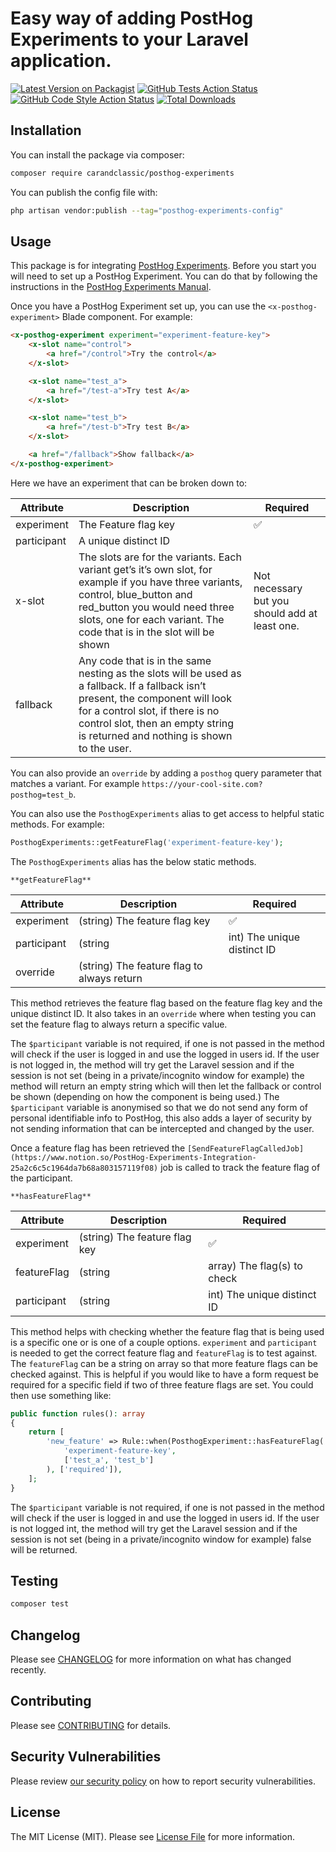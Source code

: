 # Easy way of adding PostHog Experiments to your Laravel application.

[![Latest Version on Packagist](https://img.shields.io/packagist/v/carandclassic/posthog-experiments.svg?style=flat-square)](https://packagist.org/packages/carandclassic/posthog-experiments)
[![GitHub Tests Action Status](https://img.shields.io/github/workflow/status/carandclassic/posthog-experiments/run-tests?label=tests)](https://github.com/carandclassic/posthog-experiments/actions?query=workflow%3Arun-tests+branch%3Amain)
[![GitHub Code Style Action Status](https://img.shields.io/github/workflow/status/carandclassic/posthog-experiments/Fix%20PHP%20code%20style%20issues?label=code%20style)](https://github.com/carandclassic/posthog-experiments/actions?query=workflow%3A"Fix+PHP+code+style+issues"+branch%3Amain)
[![Total Downloads](https://img.shields.io/packagist/dt/carandclassic/posthog-experiments.svg?style=flat-square)](https://packagist.org/packages/carandclassic/posthog-experiments)

## Installation

You can install the package via composer:

```bash
composer require carandclassic/posthog-experiments
```

You can publish the config file with:

```bash
php artisan vendor:publish --tag="posthog-experiments-config"
```

## Usage

This package is for integrating [PostHog Experiments](https://posthog.com/manual/experimentation). Before you start you will need to set up a PostHog Experiment. You can do that by following the instructions in the [PostHog Experiments Manual](https://posthog.com/manual/experimentation).

Once you have a PostHog Experiment set up, you can use the `<x-posthog-experiment>` Blade component. For example:

```html
<x-posthog-experiment experiment="experiment-feature-key">
    <x-slot name="control">
        <a href="/control">Try the control</a>
    </x-slot>

    <x-slot name="test_a">
        <a href="/test-a">Try test A</a>
    </x-slot>

    <x-slot name="test_b">
        <a href="/test-b">Try test B</a>
    </x-slot>

    <a href="/fallback">Show fallback</a>
</x-posthog-experiment>
```

Here we have an experiment that can be broken down to:

| Attribute | Description | Required |
| --- | --- | --- |
| experiment | The Feature flag key | ✅ |
| participant | A unique distinct ID |  |
| x-slot | The slots are for the variants. Each variant get’s it’s own slot, for example if you have three variants, control, blue_button and red_button you would need three slots, one for each variant. The code that is in the slot will be shown | Not necessary but you should add at least one. |
| fallback | Any code that is in the same nesting as the slots will be used as a fallback. If a fallback isn’t present, the component will look for a control slot, if there is no control slot, then an empty string is returned and nothing is shown to the user. |  |

You can also provide an `override` by adding a `posthog` query parameter that matches a variant. For example `https://your-cool-site.com?posthog=test_b`.

You can also use the `PosthogExperiments` alias to get access to helpful static methods. For example:

```php
PosthogExperiments::getFeatureFlag('experiment-feature-key');
```

The `PosthogExperiments` alias has the below static methods.

`**getFeatureFlag**`

| Attribute | Description | Required |
| --- | --- | --- |
| experiment | (string) The feature flag key | ✅ |
| participant | (string|int) The unique distinct ID |  |
| override | (string) The feature flag to always return |  |

This method retrieves the feature flag based on the feature flag key and the unique distinct ID. It also takes in an `override` where when testing you can set the feature flag to always return a specific value.

The `$participant` variable is not required, if one is not passed in the method will check if the user is logged in and use the logged in users id. If the user is not logged in, the method will try get the Laravel session and if the session is not set (being in a private/incognito window for example) the method will return an empty string which will then let the fallback or control be shown (depending on how the component is being used.) The `$participant` variable is anonymised so that we do not send any form of personal identifiable info to PostHog, this also adds a layer of security by not sending information that can be intercepted and changed by the user.

Once a feature flag has been retrieved the `[SendFeatureFlagCalledJob](https://www.notion.so/PostHog-Experiments-Integration-25a2c6c5c1964da7b68a803157119f08)` job is called to track the feature flag of the participant.

`**hasFeatureFlag**`

| Attribute | Description | Required |
| --- | --- | --- |
| experiment | (string) The feature flag key | ✅ |
| featureFlag | (string|array) The flag(s) to check | ✅ |
| participant | (string|int) The unique distinct ID |  |

This method helps with checking whether the feature flag that is being used is a specific one or is one of a couple options. `experiment` and `participant` is needed to get the correct feature flag and `featureFlag` is to test against. The `featureFlag` can be a string on array so that more feature flags can be checked against. This is helpful if you would like to have a form request be required for a specific field if two of three feature flags are set. You could then use something like:

```php
public function rules(): array
{
    return [
        'new_feature' => Rule::when(PosthogExperiment::hasFeatureFlag(
            'experiment-feature-key',
            ['test_a', 'test_b']
        ), ['required']),
    ];
}
```

The `$participant` variable is not required, if one is not passed in the method will check if the user is logged in and use the logged in users id. If the user is not logged int, the method will try get the Laravel session and if the session is not set (being in a private/incognito window for example) false will be returned.

## Testing

```bash
composer test
```

## Changelog

Please see [CHANGELOG](CHANGELOG.md) for more information on what has changed recently.

## Contributing

Please see [CONTRIBUTING](CONTRIBUTING.md) for details.

## Security Vulnerabilities

Please review [our security policy](../../security/policy) on how to report security vulnerabilities.

## License

The MIT License (MIT). Please see [License File](LICENSE.md) for more information.
